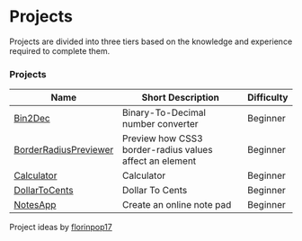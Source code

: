 # Projects
Projects are divided into three tiers based on the knowledge and experience required to complete them.

### Projects
|Name  |Short Description  | Difficulty  |
|----------------------------------------|--------------------|--------------------|
|[Bin2Dec](https://github.com/t-cecilia-nguyen/githubProjects/tree/main/Bin2Dec) |Binary-To-Decimal number converter|Beginner  |
|[BorderRadiusPreviewer](https://github.com/t-cecilia-nguyen/githubProjects/tree/main/BorderRadiusPreviewer)  |Preview how CSS3 border-radius values affect an element  |Beginner  |
|[Calculator](https://github.com/t-cecilia-nguyen/githubProjects/tree/main/Calculator)  |Calculator  |Beginner  |
|[DollarToCents](https://github.com/t-cecilia-nguyen/githubProjects/tree/main/DollarToCents)  |Dollar To Cents  |Beginner  |
|[NotesApp](https://github.com/t-cecilia-nguyen/githubProjects/tree/main/NotesApp)  |Create an online note pad  |Beginner  |

Project ideas by [florinpop17](https://github.com/florinpop17/app-ideas?tab=readme-ov-file)

